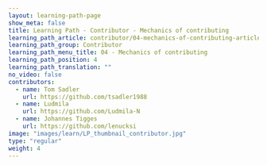 ```yaml
---
layout: learning-path-page
show_meta: false
title: Learning Path - Contributor - Mechanics of contributing
learning_path_article: contributor/04-mechanics-of-contributing-article.asciidoc
learning_path_group: Contributor
learning_path_menu_title: 04 - Mechanics of contributing
learning_path_position: 4
learning_path_translation: ""
no_video: false
contributors:
  - name: Tom Sadler
    url: https://github.com/tsadler1988
  - name: Ludmila
    url: https://github.com/Ludmila-N
  - name: Johannes Tigges
    url: https://github.com/lenucksi
image: "images/learn/LP_thumbnail_contributor.jpg"
type: "regular"
weight: 4
---
```

<!--- This file autogenerated from https://github.com/InnerSourceCommons/InnerSourceLearningPath/blob/master/scripts/generate_learning_path_markdown.js -->